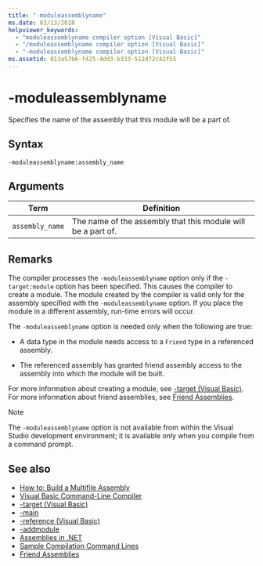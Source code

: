 ```yaml
---
title: "-moduleassemblyname"
ms.date: 03/13/2018
helpviewer_keywords: 
  - "moduleassemblyname compiler option [Visual Basic]"
  - "/moduleassemblyname compiler option [Visual Basic]"
  - "-moduleassemblyname compiler option [Visual Basic]"
ms.assetid: 013a57b6-f425-4dd3-b333-512d72c42f55
---
```

# -moduleassemblyname
Specifies the name of the assembly that this module will be a part of.  
  
## Syntax  
  
```console  
-moduleassemblyname:assembly_name  
```  
  
## Arguments  
  
|Term|Definition|  
|---|---|  
|`assembly_name`|The name of the assembly that this module will be a part of.|  
  
## Remarks  
 The compiler processes the `-moduleassemblyname` option only if the `-target:module` option has been specified. This causes the compiler to create a module. The module created by the compiler is valid only for the assembly specified with the `-moduleassemblyname` option. If you place the module in a different assembly, run-time errors will occur.  
  
 The `-moduleassemblyname` option is needed only when the following are true:  
  
- A data type in the module needs access to a `Friend` type in a referenced assembly.  
  
- The referenced assembly has granted friend assembly access to the assembly into which the module will be built.  
  
 For more information about creating a module, see [-target (Visual Basic)](target.md). For more information about friend assemblies, see [Friend Assemblies](../../../standard/assembly/friend.md).  
  
> [!NOTE]
> The `-moduleassemblyname` option is not available from within the Visual Studio development environment; it is available only when you compile from a command prompt.  
  
## See also

- [How to: Build a Multifile Assembly](../../../framework/app-domains/build-multifile-assembly.md)
- [Visual Basic Command-Line Compiler](index.md)
- [-target (Visual Basic)](target.md)
- [-main](main.md)
- [-reference (Visual Basic)](reference.md)
- [-addmodule](addmodule.md)
- [Assemblies in .NET](../../../standard/assembly/index.md)
- [Sample Compilation Command Lines](sample-compilation-command-lines.md)
- [Friend Assemblies](../../../standard/assembly/friend.md)
